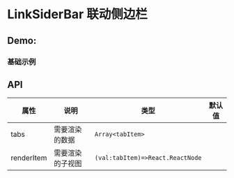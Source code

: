 # LinkSiderBar 联动侧边栏

## Demo:

### 基础示例

<code src="./demos/index.tsx"></code>

## API

| 属性       | 说明             | 类型                             | 默认值 |
| ---------- | ---------------- | -------------------------------- | ------ |
| tabs       | 需要渲染的数据   | `Array<tabItem>`                 |        |
| renderItem | 需要渲染的子视图 | `(val:tabItem)=>React.ReactNode` |        |
